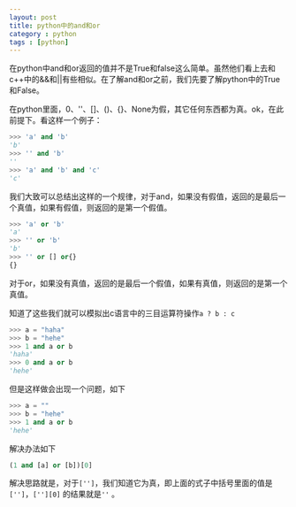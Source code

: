 ```yaml
---
layout: post
title: python中的and和or
category : python
tags : [python]
---
```


在python中and和or返回的值并不是True和false这么简单。虽然他们看上去和c++中的&&和||有些相似。在了解and和or之前，我们先要了解python中的True和False。

在python里面，0、''、[]、()、{}、None为假，其它任何东西都为真。ok，在此前提下。看这样一个例子：

```python
>>> 'a' and 'b'  
'b'  
>>> '' and 'b'  
''  
>>> 'a' and 'b' and 'c'  
'c' 
```

我们大致可以总结出这样的一个规律，对于and，如果没有假值，返回的是最后一个真值，如果有假值，则返回的是第一个假值。

```python
>>> 'a' or 'b'  
'a'  
>>> '' or 'b'  
'b'  
>>> '' or [] or{}  
{}  
```

对于or，如果没有真值，返回的是最后一个假值，如果有真值，则返回的是第一个真值。

知道了这些我们就可以模拟出c语言中的三目运算符操作`a ? b : c`

```python
>>> a = "haha"
>>> b = "hehe" 
>>> 1 and a or b 
'haha'
>>> 0 and a or b 
'hehe'
```

但是这样做会出现一个问题，如下

```python
>>> a = ""
>>> b = "hehe" 
>>> 1 and a or b 
'hehe'
```

解决办法如下

```python
(1 and [a] or [b])[0]
```

解决思路就是，对于`['']`，我们知道它为真，即上面的式子中括号里面的值是`['']`，`[''][0]` 的结果就是`''` 。